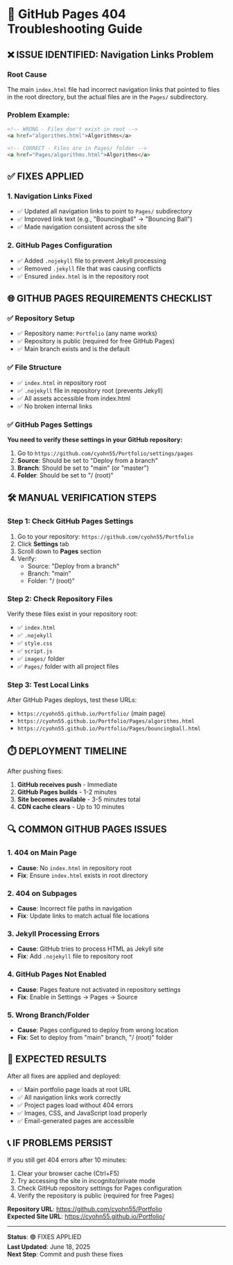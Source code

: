 # 🔧 GitHub Pages 404 Troubleshooting Guide

## ❌ **ISSUE IDENTIFIED: Navigation Links Problem**

### **Root Cause**
The main `index.html` file had incorrect navigation links that pointed to files in the root directory, but the actual files are in the `Pages/` subdirectory.

### **Problem Example:**
```html
<!-- WRONG - Files don't exist in root -->
<a href="algorithms.html">Algorithms</a>

<!-- CORRECT - Files are in Pages/ folder -->
<a href="Pages/algorithms.html">Algorithms</a>
```

## ✅ **FIXES APPLIED**

### **1. Navigation Links Fixed**
- ✅ Updated all navigation links to point to `Pages/` subdirectory
- ✅ Improved link text (e.g., "Bouncingball" → "Bouncing Ball")
- ✅ Made navigation consistent across the site

### **2. GitHub Pages Configuration**
- ✅ Added `.nojekyll` file to prevent Jekyll processing
- ✅ Removed `.jekyll` file that was causing conflicts
- ✅ Ensured `index.html` is in the repository root

## 🌐 **GITHUB PAGES REQUIREMENTS CHECKLIST**

### **✅ Repository Setup**
- ✅ Repository name: `Portfolio` (any name works)
- ✅ Repository is public (required for free GitHub Pages)
- ✅ Main branch exists and is the default

### **✅ File Structure**
- ✅ `index.html` in repository root
- ✅ `.nojekyll` file in repository root (prevents Jekyll)
- ✅ All assets accessible from index.html
- ✅ No broken internal links

### **✅ GitHub Pages Settings**
**You need to verify these settings in your GitHub repository:**
1. Go to `https://github.com/cyohn55/Portfolio/settings/pages`
2. **Source**: Should be set to "Deploy from a branch"
3. **Branch**: Should be set to "main" (or "master")
4. **Folder**: Should be set to "/ (root)"

## 🛠️ **MANUAL VERIFICATION STEPS**

### **Step 1: Check GitHub Pages Settings**
1. Go to your repository: `https://github.com/cyohn55/Portfolio`
2. Click **Settings** tab
3. Scroll down to **Pages** section
4. Verify:
   - Source: "Deploy from a branch"
   - Branch: "main"
   - Folder: "/ (root)"

### **Step 2: Check Repository Files**
Verify these files exist in your repository root:
- ✅ `index.html`
- ✅ `.nojekyll`
- ✅ `style.css`
- ✅ `script.js`
- ✅ `images/` folder
- ✅ `Pages/` folder with all project files

### **Step 3: Test Local Links**
After GitHub Pages deploys, test these URLs:
- `https://cyohn55.github.io/Portfolio/` (main page)
- `https://cyohn55.github.io/Portfolio/Pages/algorithms.html`
- `https://cyohn55.github.io/Portfolio/Pages/bouncingball.html`

## ⏱️ **DEPLOYMENT TIMELINE**

After pushing fixes:
1. **GitHub receives push** - Immediate
2. **GitHub Pages builds** - 1-2 minutes
3. **Site becomes available** - 3-5 minutes total
4. **CDN cache clears** - Up to 10 minutes

## 🔍 **COMMON GITHUB PAGES ISSUES**

### **1. 404 on Main Page**
- **Cause**: No `index.html` in repository root
- **Fix**: Ensure `index.html` exists in root directory

### **2. 404 on Subpages**
- **Cause**: Incorrect file paths in navigation
- **Fix**: Update links to match actual file locations

### **3. Jekyll Processing Errors**
- **Cause**: GitHub tries to process HTML as Jekyll site
- **Fix**: Add `.nojekyll` file to repository root

### **4. GitHub Pages Not Enabled**
- **Cause**: Pages feature not activated in repository settings
- **Fix**: Enable in Settings → Pages → Source

### **5. Wrong Branch/Folder**
- **Cause**: Pages configured to deploy from wrong location
- **Fix**: Set to deploy from "main" branch, "/ (root)" folder

## 🎯 **EXPECTED RESULTS**

After all fixes are applied and deployed:
- ✅ Main portfolio page loads at root URL
- ✅ All navigation links work correctly
- ✅ Project pages load without 404 errors
- ✅ Images, CSS, and JavaScript load properly
- ✅ Email-generated pages are accessible

## 📞 **IF PROBLEMS PERSIST**

If you still get 404 errors after 10 minutes:
1. Clear your browser cache (Ctrl+F5)
2. Try accessing the site in incognito/private mode
3. Check GitHub repository settings for Pages configuration
4. Verify the repository is public (required for free Pages)

**Repository URL**: https://github.com/cyohn55/Portfolio  
**Expected Site URL**: https://cyohn55.github.io/Portfolio/

---

**Status**: 🟢 FIXES APPLIED  
**Last Updated**: June 18, 2025  
**Next Step**: Commit and push these fixes 